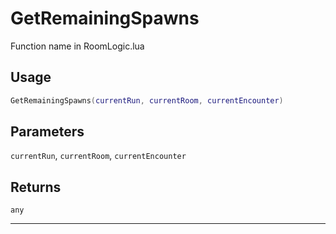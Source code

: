 # GetRemainingSpawns
Function name in RoomLogic.lua
## Usage
```lua
GetRemainingSpawns(currentRun, currentRoom, currentEncounter)
```
## Parameters
`currentRun`, `currentRoom`, `currentEncounter`
## Returns
`any`

---